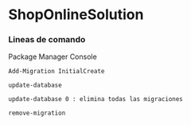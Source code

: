 # ShopOnlineSolution

### Lineas de comando

Package Manager Console
```
Add-Migration InitialCreate

update-database

update-database 0 : elimina todas las migraciones

remove-migration
```